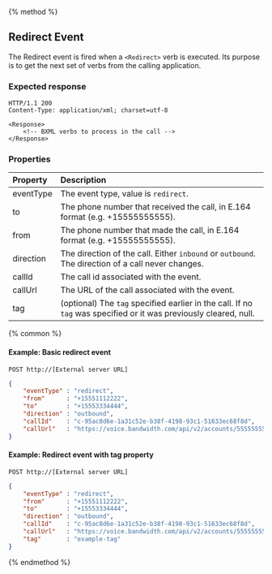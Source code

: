 {% method %}
## Redirect Event

The Redirect event is fired when a `<Redirect>` verb is executed.  Its purpose is to get the next
set of verbs from the calling application.

### Expected response
```http
HTTP/1.1 200
Content-Type: application/xml; charset=utf-8

<Response>
    <!-- BXML verbs to process in the call -->
</Response>
```

### Properties
| Property  | Description                                                                                                       |
|:----------|:------------------------------------------------------------------------------------------------------------------|
| eventType | The event type, value is `redirect`.                                                                              |
| to        | The phone number that received the call, in E.164 format (e.g. +15555555555).                                     |
| from      | The phone number that made the call, in E.164 format (e.g. +15555555555).                                         |
| direction | The direction of the call. Either `inbound` or `outbound`. The direction of a call never changes.                 |
| callId    | The call id associated with the event.                                                                            |
| callUrl   | The URL of the call associated with the event.                                                                    |
| tag       | (optional) The `tag` specified earlier in the call. If no `tag` was specified or it was previously cleared, null. |

{% common %}

#### Example: Basic redirect event

```
POST http://[External server URL]
```

```json
{
	"eventType" : "redirect",
	"from"      : "+15551112222",
	"to"        : "+15553334444",
	"direction" : "outbound",
	"callId"    : "c-95ac8d6e-1a31c52e-b38f-4198-93c1-51633ec68f8d",
	"callUrl"   : "https://voice.bandwidth.com/api/v2/accounts/55555555/calls/c-95ac8d6e-1a31c52e-b38f-4198-93c1-51633ec68f8d"
}
```

#### Example: Redirect event with tag property

```
POST http://[External server URL]
```
```json
{
	"eventType" : "redirect",
	"from"      : "+15551112222",
	"to"        : "+15553334444",
	"direction" : "outbound",
	"callId"    : "c-95ac8d6e-1a31c52e-b38f-4198-93c1-51633ec68f8d",
	"callUrl"   : "https://voice.bandwidth.com/api/v2/accounts/55555555/calls/c-95ac8d6e-1a31c52e-b38f-4198-93c1-51633ec68f8d",
	"tag"       : "example-tag"
}
```

{% endmethod %}
